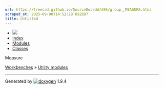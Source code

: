 ```yaml
---
url: https://freecad.github.io/SourceDoc/dd/d96/group__MEASURE.html
scraped_at: 2025-09-08T14:52:28.892887
title: Untitled
---
```


  * [ ![](https://www.freecad.org/svg/logo-freecad.svg) ](https://freecadweb.org "FreeCAD")
  * [Index](../../index.html "Index")
  * [Modules](../../modules.html "Modules list")
  * [Classes](../../annotated.html "Annotated list")

Measure

[Workbenches](../../d2/df2/group__WORKBENCHES.html) » [Utility
modules](../../da/d56/group__UTILITIES.html)

* * *

Generated by
[![doxygen](../../doxygen.svg)](https://www.doxygen.org/index.html) 1.9.4

